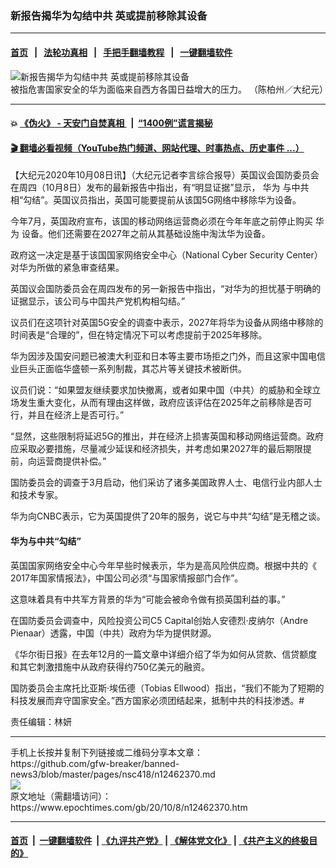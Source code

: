 ### 新报告揭华为勾结中共 英或提前移除其设备
------------------------

#### [首页](https://github.com/gfw-breaker/banned-news3/blob/master/README.md) &nbsp;&nbsp;|&nbsp;&nbsp; [法轮功真相](https://github.com/begood0513/basic/blob/master/README.md)  &nbsp;&nbsp;|&nbsp;&nbsp; [手把手翻墙教程](https://github.com/gfw-breaker/guides/wiki)  &nbsp;&nbsp;|&nbsp;&nbsp; [一键翻墙软件](https://github.com/gfw-breaker/nogfw/blob/master/README.md)  



<div><img alt="新报告揭华为勾结中共 英或提前移除其设备" class="attachment-djy_600_400 size-djy_600_400 wp-post-image" src="https://i.epochtimes.com/assets/uploads/2020/01/1905241929282384-600x400.jpg"/>
<div class="caption">
 被指危害国家安全的华为面临来自西方各国日益增大的压力。 （陈柏州／大纪元）
</div></div><hr/>

#### 💥 [《伪火》 - 天安门自焚真相 ](http://158.247.195.190:10000/videos/blog/weihuo.html)&nbsp; |&nbsp; [“1400例”谎言揭秘  ](http://158.247.195.190:10000/videos/blog/jiexi1400.html)

#### [ 🎬  翻墙必看视频（YouTube热门频道、网站代理、时事热点、历史事件 ...）](https://github.com/gfw-breaker/links/blob/master/banned.md)

<div><p>
 【大纪元2020年10月08日讯】（大纪元记者李言综合报导）英国议会国防委员会在周四（10月8日）发布的最新报告中指出，有“明显证据”显示，
 <ok href="https://www.epochtimes.com/gb/tag/%E5%8D%8E%E4%B8%BA.html">
  华为
 </ok>
 与中共相“勾结”。英国议员指出，英国可能要提前从该国5G网络中移除华为设备。
</p>
<p>
 今年7月，英国政府宣布，该国的移动网络运营商必须在今年年底之前停止购买
 <ok href="https://www.epochtimes.com/gb/tag/%E5%8D%8E%E4%B8%BA.html">
  华为
 </ok>
 设备。他们还需要在2027年之前从其基础设施中淘汰华为设备。
</p>
<p>
 政府这一决定是基于该国国家网络安全中心（National Cyber Security Center）对华为所做的紧急审查结果。
</p>
<p>
 英国议会国防委员会在周四发布的另一新报告中指出，“对华为的担忧基于明确的证据显示，该公司与中国共产党机构相勾结。”
</p>
<p>
 议员们在这项针对英国5G安全的调查中表示，2027年将华为设备从网络中移除的时间表是“合理的”，但在特定情况下可以考虑提前于2025年移除。
</p>
<p>
 华为因涉及国安问题已被澳大利亚和日本等主要市场拒之门外，而且这家中国电信业巨头正面临华盛顿一系列制裁，其芯片等关键技术被断供。
</p>
<p>
 议员们说：“如果盟友继续要求加快撤离，或者如果中国（中共）的威胁和全球立场发生重大变化，从而有理由这样做，政府应该评估在2025年之前移除是否可行，并且在经济上是否可行。”
</p>
<p>
 “显然，这些限制将延迟5G的推出，并在经济上损害英国和移动网络运营商。政府应采取必要措施，尽量减少延误和经济损失，并考虑如果2027年的最后期限提前，向运营商提供补偿。”
</p>
<p>
 国防委员会的调查于3月启动，他们采访了诸多美国政界人士、电信行业内部人士和技术专家。
</p>
<p>
 华为向CNBC表示，它为英国提供了20年的服务，说它与中共“勾结”是无稽之谈。
</p>
<h4>
 华为与中共“勾结”
</h4>
<p>
 英国国家网络安全中心今年早些时候表示，华为是高风险供应商。根据中共的《 2017年国家情报法》，中国公司必须“与国家情报部门合作”。
</p>
<p>
 这意味着具有中共军方背景的华为“可能会被命令做有损英国利益的事。”
</p>
<p>
 在国防委员会调查中，风险投资公司C5 Capital创始人安德烈·皮纳尔（Andre Pienaar）透露，中国（中共）政府为华为提供财源。
</p>
<p>
 《华尔街日报》在去年12月的一篇文章中详细介绍了华为如何从贷款、信贷额度和其它刺激措施中从政府获得约750亿美元的融资。
</p>
<p>
 国防委员会主席托比亚斯·埃伍德（Tobias Ellwood）指出，“我们不能为了短期的科技发展而弃守国家安全。”西方国家必须团结起来，抵制中共的科技渗透。#
</p>
<p>
 责任编辑：林妍
</p>
</div>
<hr/>
手机上长按并复制下列链接或二维码分享本文章：<br/>
https://github.com/gfw-breaker/banned-news3/blob/master/pages/nsc418/n12462370.md <br/>
<a href='https://github.com/gfw-breaker/banned-news3/blob/master/pages/nsc418/n12462370.md'><img src='https://github.com/gfw-breaker/banned-news3/blob/master/pages/nsc418/n12462370.md.png'/></a> <br/>
原文地址（需翻墙访问）：https://www.epochtimes.com/gb/20/10/8/n12462370.htm


------------------------
#### [首页](https://github.com/gfw-breaker/banned-news3/blob/master/README.md) &nbsp;|&nbsp; [一键翻墙软件](https://github.com/gfw-breaker/nogfw/blob/master/README.md) &nbsp;| [《九评共产党》](https://github.com/gfw-breaker/9ping.md/blob/master/README.md#九评之一评共产党是什么) | [《解体党文化》](https://github.com/gfw-breaker/jtdwh.md/blob/master/README.md) | [《共产主义的终极目的》](https://github.com/gfw-breaker/gczydzjmd.md/blob/master/README.md)


<img src='http://gfw-breaker.win/banned-news3/pages/nsc418/n12462370.md' width='0px' height='0px'/>
